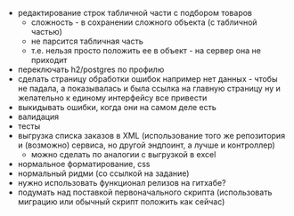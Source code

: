 - редактирование строк табличной части с подбором товаров
    - сложность - в сохранении сложного объекта (с табличной частью)
    - не парсится табличная часть
    - т.е. нельзя просто положить ее в объект - на сервер она не приходит
- переключать h2/postgres по профилю
- сделать страницу обработки ошибок
	например нет данных - чтобы не падала, а показывалась и была ссылка на главную страницу
	ну и желательно к единому интерфейсу все привести
- выкидывать ошибки, когда они на самом деле есть
- валидация
- тесты
- выгрузка списка заказов в XML (использование того же репозитория и (возможно) сервиса, но другой эндпоинт, а лучше и контроллер)
    - можно сделать по аналогии с выгрузкой в excel
- нормальное форматирование, css
- нормальный ридми (со ссылкой на задание)
- нужно использовать функционал релизов на гитхабе?
- подумать над поставкой первоначального скрипта (использовать миграцию или обычный скрипт положить как сейчас)